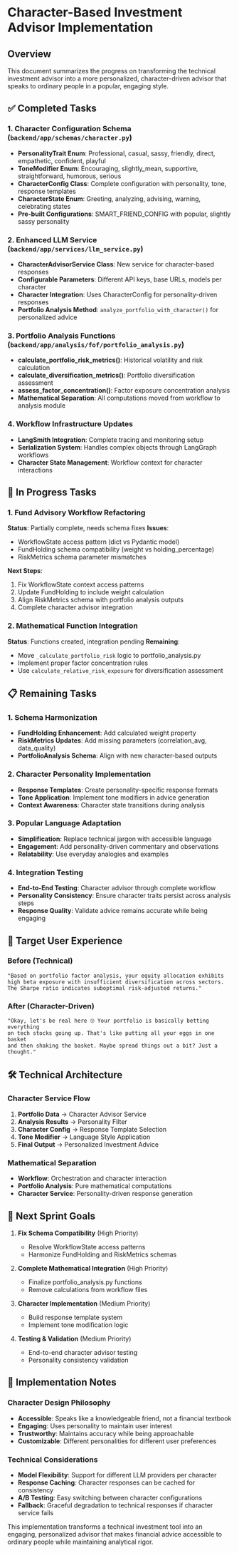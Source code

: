 # Character-Based Investment Advisor Implementation

## Overview
This document summarizes the progress on transforming the technical investment advisor into a more personalized, character-driven advisor that speaks to ordinary people in a popular, engaging style.

## ✅ Completed Tasks

### 1. Character Configuration Schema (`backend/app/schemas/character.py`)
- **PersonalityTrait Enum**: Professional, casual, sassy, friendly, direct, empathetic, confident, playful
- **ToneModifier Enum**: Encouraging, slightly_mean, supportive, straightforward, humorous, serious
- **CharacterConfig Class**: Complete configuration with personality, tone, response templates
- **CharacterState Enum**: Greeting, analyzing, advising, warning, celebrating states
- **Pre-built Configurations**: SMART_FRIEND_CONFIG with popular, slightly sassy personality

### 2. Enhanced LLM Service (`backend/app/services/llm_service.py`)
- **CharacterAdvisorService Class**: New service for character-based responses
- **Configurable Parameters**: Different API keys, base URLs, models per character
- **Character Integration**: Uses CharacterConfig for personality-driven responses
- **Portfolio Analysis Method**: `analyze_portfolio_with_character()` for personalized advice

### 3. Portfolio Analysis Functions (`backend/app/analysis/fof/portfolio_analysis.py`)
- **calculate_portfolio_risk_metrics()**: Historical volatility and risk calculation
- **calculate_diversification_metrics()**: Portfolio diversification assessment  
- **assess_factor_concentration()**: Factor exposure concentration analysis
- **Mathematical Separation**: All computations moved from workflow to analysis module

### 4. Workflow Infrastructure Updates
- **LangSmith Integration**: Complete tracing and monitoring setup
- **Serialization System**: Handles complex objects through LangGraph workflows
- **Character State Management**: Workflow context for character interactions

## 🔄 In Progress Tasks

### 1. Fund Advisory Workflow Refactoring
**Status**: Partially complete, needs schema fixes
**Issues**:
- WorkflowState access pattern (dict vs Pydantic model)
- FundHolding schema compatibility (weight vs holding_percentage)
- RiskMetrics schema parameter mismatches

**Next Steps**:
1. Fix WorkflowState context access patterns
2. Update FundHolding to include weight calculation
3. Align RiskMetrics schema with portfolio analysis outputs
4. Complete character advisor integration

### 2. Mathematical Function Integration
**Status**: Functions created, integration pending
**Remaining**:
- Move `_calculate_portfolio_risk` logic to portfolio_analysis.py
- Implement proper factor concentration rules
- Use `calculate_relative_risk_exposure` for diversification assessment

## 📋 Remaining Tasks

### 1. Schema Harmonization
- **FundHolding Enhancement**: Add calculated weight property
- **RiskMetrics Updates**: Add missing parameters (correlation_avg, data_quality)
- **PortfolioAnalysis Schema**: Align with new character-based outputs

### 2. Character Personality Implementation
- **Response Templates**: Create personality-specific response formats
- **Tone Application**: Implement tone modifiers in advice generation
- **Context Awareness**: Character state transitions during analysis

### 3. Popular Language Adaptation
- **Simplification**: Replace technical jargon with accessible language
- **Engagement**: Add personality-driven commentary and observations
- **Relatability**: Use everyday analogies and examples

### 4. Integration Testing
- **End-to-End Testing**: Character advisor through complete workflow
- **Personality Consistency**: Ensure character traits persist across analysis steps
- **Response Quality**: Validate advice remains accurate while being engaging

## 🎯 Target User Experience

### Before (Technical)
```
"Based on portfolio factor analysis, your equity allocation exhibits 
high beta exposure with insufficient diversification across sectors. 
The Sharpe ratio indicates suboptimal risk-adjusted returns."
```

### After (Character-Driven)
```
"Okay, let's be real here 🙄 Your portfolio is basically betting everything 
on tech stocks going up. That's like putting all your eggs in one basket 
and then shaking the basket. Maybe spread things out a bit? Just a thought."
```

## 🛠️ Technical Architecture

### Character Service Flow
1. **Portfolio Data** → Character Advisor Service
2. **Analysis Results** → Personality Filter
3. **Character Config** → Response Template Selection
4. **Tone Modifier** → Language Style Application
5. **Final Output** → Personalized Investment Advice

### Mathematical Separation
- **Workflow**: Orchestration and character interaction
- **Portfolio Analysis**: Pure mathematical computations
- **Character Service**: Personality-driven response generation

## 🚀 Next Sprint Goals

1. **Fix Schema Compatibility** (High Priority)
   - Resolve WorkflowState access patterns
   - Harmonize FundHolding and RiskMetrics schemas
   
2. **Complete Mathematical Integration** (High Priority)
   - Finalize portfolio_analysis.py functions
   - Remove calculations from workflow files
   
3. **Character Implementation** (Medium Priority)
   - Build response template system
   - Implement tone modification logic
   
4. **Testing & Validation** (Medium Priority)
   - End-to-end character advisor testing
   - Personality consistency validation

## 📝 Implementation Notes

### Character Design Philosophy
- **Accessible**: Speaks like a knowledgeable friend, not a financial textbook
- **Engaging**: Uses personality to maintain user interest
- **Trustworthy**: Maintains accuracy while being approachable
- **Customizable**: Different personalities for different user preferences

### Technical Considerations
- **Model Flexibility**: Support for different LLM providers per character
- **Response Caching**: Character responses can be cached for consistency
- **A/B Testing**: Easy switching between character configurations
- **Fallback**: Graceful degradation to technical responses if character service fails

This implementation transforms a technical investment tool into an engaging, personalized advisor that makes financial advice accessible to ordinary people while maintaining analytical rigor. 